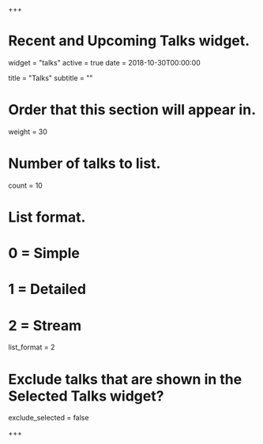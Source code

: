 +++
# Recent and Upcoming Talks widget.
widget = "talks"
active = true
date = 2018-10-30T00:00:00

title = "Talks"
subtitle = ""

# Order that this section will appear in.
weight = 30

# Number of talks to list.
count = 10

# List format.
#   0 = Simple
#   1 = Detailed
#   2 = Stream
list_format = 2

# Exclude talks that are shown in the Selected Talks widget?
exclude_selected = false

+++
